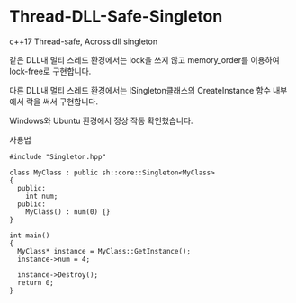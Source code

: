 # Thread-DLL-Safe-Singleton
c++17 Thread-safe, Across dll singleton

같은 DLL내 멀티 스레드 환경에서는 lock을 쓰지 않고 memory_order를 이용하여 lock-free로 구현합니다.

다른 DLL내 멀티 스레드 환경에서는 ISingleton클래스의 CreateInstance 함수 내부에서 락을 써서 구현합니다.

Windows와 Ubuntu 환경에서 정상 작동 확인했습니다.

사용법
```
#include "Singleton.hpp"

class MyClass : public sh::core::Singleton<MyClass>
{
  public:
    int num;
  public:
    MyClass() : num(0) {}
}
```
```
int main()
{
  MyClass* instance = MyClass::GetInstance();
  instance->num = 4;

  instance->Destroy();
  return 0;
}
```
